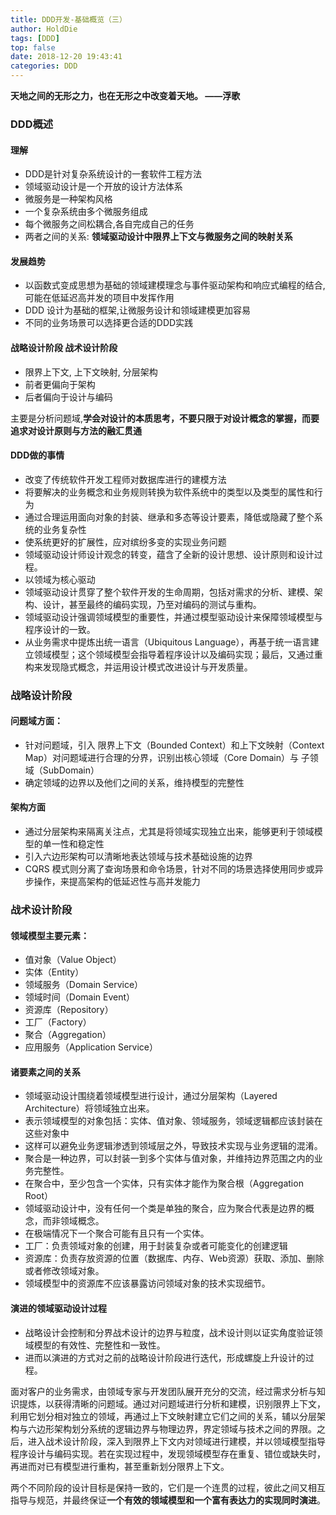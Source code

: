 ```yaml
---
title: DDD开发-基础概览（三）
author: HoldDie
tags: [DDD]
top: false
date: 2018-12-20 19:43:41
categories: DDD
---
```


**天地之间的无形之力，也在无形之中改变着天地。 ——浮歌**

### DDD概述

#### 理解

- DDD是针对复杂系统设计的一套软件工程方法
- 领域驱动设计是一个开放的设计方法体系
- 微服务是一种架构风格
- 一个复杂系统由多个微服务组成
- 每个微服务之间松耦合,各自完成自己的任务
- 两者之间的关系: **领域驱动设计中限界上下文与微服务之间的映射关系**

#### 发展趋势

- 以函数式变成思想为基础的领域建模理念与事件驱动架构和响应式编程的结合,可能在低延迟高并发的项目中发挥作用
- DDD 设计为基础的框架,让微服务设计和领域建模更加容易
- 不同的业务场景可以选择更合适的DDD实践

#### 战略设计阶段 战术设计阶段

- 限界上下文, 上下文映射, 分层架构
- 前者更偏向于架构
- 后者偏向于设计与编码

主要是分析问题域,**学会对设计的本质思考，不要只限于对设计概念的掌握，而要追求对设计原则与方法的融汇贯通**

#### DDD做的事情

- 改变了传统软件开发工程师对数据库进行的建模方法
- 将要解决的业务概念和业务规则转换为软件系统中的类型以及类型的属性和行为
- 通过合理运用面向对象的封装、继承和多态等设计要素，降低或隐藏了整个系统的业务复杂性
- 使系统更好的扩展性，应对缤纷多变的实现业务问题
- 领域驱动设计师设计观念的转变，蕴含了全新的设计思想、设计原则和设计过程。
- 以领域为核心驱动
- 领域驱动设计贯穿了整个软件开发的生命周期，包括对需求的分析、建模、架构、设计，甚至最终的编码实现，乃至对编码的测试与重构。
- 领域驱动设计强调领域模型的重要性，并通过模型驱动设计来保障领域模型与程序设计的一致。
- 从业务需求中提炼出统一语言（Ubiquitous Language），再基于统一语言建立领域模型；这个领域模型会指导着程序设计以及编码实现；最后，又通过重构来发现隐式概念，并运用设计模式改进设计与开发质量。

### 战略设计阶段

#### 问题域方面：

- 针对问题域，引入 限界上下文（Bounded Context）和上下文映射（Context Map）对问题域进行合理的分界，识别出核心领域（Core Domain）与 子领域（SubDomain）
- 确定领域的边界以及他们之间的关系，维持模型的完整性

#### 架构方面

- 通过分层架构来隔离关注点，尤其是将领域实现独立出来，能够更利于领域模型的单一性和稳定性
- 引入六边形架构可以清晰地表达领域与技术基础设施的边界
- CQRS 模式则分离了查询场景和命令场景，针对不同的场景选择使用同步或异步操作，来提高架构的低延迟性与高并发能力

### 战术设计阶段

#### 领域模型主要元素：

- 值对象（Value Object）
- 实体（Entity）
- 领域服务（Domain Service）
- 领域时间（Domain Event）
- 资源库（Repository）
- 工厂（Factory）
- 聚合（Aggregation）
- 应用服务（Application Service）

#### 诸要素之间的关系

- 领域驱动设计围绕着领域模型进行设计，通过分层架构（Layered Architecture）将领域独立出来。
- 表示领域模型的对象包括：实体、值对象、领域服务，领域逻辑都应该封装在这些对象中
- 这样可以避免业务逻辑渗透到领域层之外，导致技术实现与业务逻辑的混淆。
- 聚合是一种边界，可以封装一到多个实体与值对象，并维持边界范围之内的业务完整性。
- 在聚合中，至少包含一个实体，只有实体才能作为聚合根（Aggregation Root）
- 领域驱动设计中，没有任何一个类是单独的聚合，应为聚合代表是边界的概念，而非领域概念。
- 在极端情况下一个聚合可能有且只有一个实体。
- 工厂：负责领域对象的创建，用于封装复杂或者可能变化的创建逻辑
- 资源库：负责存放资源的位置（数据库、内存、Web资源）获取、添加、删除或者修改领域对象。
- 领域模型中的资源库不应该暴露访问领域对象的技术实现细节。

#### 演进的领域驱动设计过程

- 战略设计会控制和分界战术设计的边界与粒度，战术设计则以证实角度验证领域模型的有效性、完整性和一致性。
- 进而以演进的方式对之前的战略设计阶段进行迭代，形成螺旋上升设计的过程。

面对客户的业务需求，由领域专家与开发团队展开充分的交流，经过需求分析与知识提炼，以获得清晰的问题域。通过对问题域进行分析和建模，识别限界上下文，利用它划分相对独立的领域，再通过上下文映射建立它们之间的关系，辅以分层架构与六边形架构划分系统的逻辑边界与物理边界，界定领域与技术之间的界限。之后，进入战术设计阶段，深入到限界上下文内对领域进行建模，并以领域模型指导程序设计与编码实现。若在实现过程中，发现领域模型存在重复、错位或缺失时，再进而对已有模型进行重构，甚至重新划分限界上下文。

两个不同阶段的设计目标是保持一致的，它们是一个连贯的过程，彼此之间又相互指导与规范，并最终保证**一个有效的领域模型和一个富有表达力的实现同时演进**。